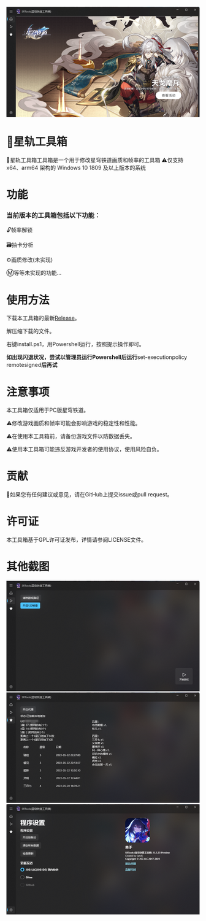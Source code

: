 ![](https://raw.githubusercontent.com/JamXi233/SRTools/main/ScreenShot/1.jpg)
# 🔨星轨工具箱
🔨星轨工具箱工具箱是一个用于修改星穹铁道画质和帧率的工具箱
⚠️仅支持 x64、arm64 架构的 Windows 10 1809 及以上版本的系统
# 功能
### 当前版本的工具箱包括以下功能：
🔓帧率解锁

🗃️抽卡分析

⚙️画质修改(未实现)

Ⓜ️等等未实现的功能...

# 使用方法
下载本工具箱的最新[Release](https://github.com/JamXi233/SRTools/releases/)。

解压缩下载的文件。

右键install.ps1，用Powershell运行，按照提示操作即可。

**如出现闪退状况，尝试以管理员运行Powershell后运行**set-executionpolicy remotesigned**后再试**

# 注意事项
本工具箱仅适用于PC版星穹铁道。

⚠️修改游戏画质和帧率可能会影响游戏的稳定性和性能。

⚠️在使用本工具箱前，请备份游戏文件以防数据丢失。

⚠️使用本工具箱可能违反游戏开发者的使用协议，使用风险自负。

# 贡献
💞如果您有任何建议或意见，请在GitHub上提交issue或pull request。

# 许可证
本工具箱基于GPL许可证发布，详情请参阅LICENSE文件。

# 其他截图
![](https://raw.githubusercontent.com/JamXi233/SRTools/main/ScreenShot/2.jpg)
![](https://raw.githubusercontent.com/JamXi233/SRTools/main/ScreenShot/3.jpg)
![](https://raw.githubusercontent.com/JamXi233/SRTools/main/ScreenShot/4.jpg)
